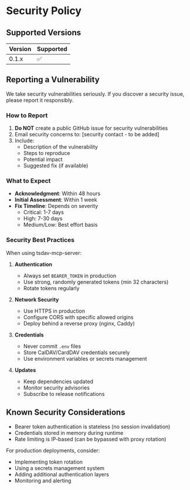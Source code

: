 # Security Policy

## Supported Versions

| Version | Supported          |
| ------- | ------------------ |
| 0.1.x   | :white_check_mark: |

## Reporting a Vulnerability

We take security vulnerabilities seriously. If you discover a security issue, please report it responsibly.

### How to Report

1. **Do NOT** create a public GitHub issue for security vulnerabilities
2. Email security concerns to: [security contact - to be added]
3. Include:
   - Description of the vulnerability
   - Steps to reproduce
   - Potential impact
   - Suggested fix (if available)

### What to Expect

- **Acknowledgment**: Within 48 hours
- **Initial Assessment**: Within 1 week
- **Fix Timeline**: Depends on severity
  - Critical: 1-7 days
  - High: 7-30 days
  - Medium/Low: Best effort basis

### Security Best Practices

When using tsdav-mcp-server:

1. **Authentication**
   - Always set `BEARER_TOKEN` in production
   - Use strong, randomly generated tokens (min 32 characters)
   - Rotate tokens regularly

2. **Network Security**
   - Use HTTPS in production
   - Configure CORS with specific allowed origins
   - Deploy behind a reverse proxy (nginx, Caddy)

3. **Credentials**
   - Never commit `.env` files
   - Store CalDAV/CardDAV credentials securely
   - Use environment variables or secrets management

4. **Updates**
   - Keep dependencies updated
   - Monitor security advisories
   - Subscribe to release notifications

## Known Security Considerations

- Bearer token authentication is stateless (no session invalidation)
- Credentials stored in memory during runtime
- Rate limiting is IP-based (can be bypassed with proxy rotation)

For production deployments, consider:
- Implementing token rotation
- Using a secrets management system
- Adding additional authentication layers
- Monitoring and alerting
